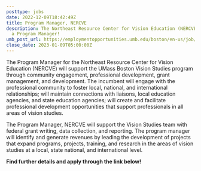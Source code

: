 ```yaml
---
posttype: jobs
date: 2022-12-09T18:42:49Z
title: Program Manager, NERCVE
description: The Northeast Resource Center for Vision Education (NERCVE) is seeking
  a Program Manager!
umb_post_url: https://employmentopportunities.umb.edu/boston/en-us/job/516993/program-managernercve
close_date: 2023-01-09T05:00:00Z
---
```


The Program Manager for the Northeast Resource Center for Vision Education (NERCVE) will support the UMass Boston Vision Studies program through community engagement, professional development, grant management, and development. The incumbent will engage with the professional community to foster local, national, and international relationships; will maintain connections with liaisons, local education agencies, and state education agencies; will create and facilitate professional development opportunities that support professionals in all areas of vision studies.

The Program Manager, NERCVE will support the Vision Studies team with federal grant writing, data collection, and reporting. The program manager will identify and generate revenues by leading the development of projects that expand programs, projects, training, and research in the areas of vision studies at a local, state national, and international level.

**Find further details and apply through the link below!**